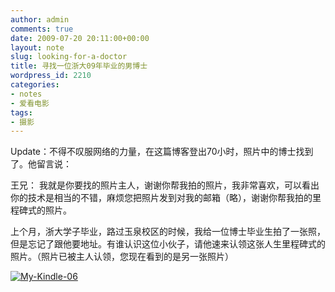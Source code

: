 ```yaml
---
author: admin
comments: true
date: 2009-07-20 20:11:00+00:00
layout: note
slug: looking-for-a-doctor
title: 寻找一位浙大09年毕业的男博士
wordpress_id: 2210
categories:
- notes
- 爱看电影
tags:
- 摄影
---
```


Update：不得不叹服网络的力量，在这篇博客登出70小时，照片中的博士找到了。他留言说：

王兄：
我就是你要找的照片主人，谢谢你帮我拍的照片，我非常喜欢，可以看出你的技术是相当的不错，麻烦您把照片发到对我的邮箱（略），谢谢你帮我拍的里程碑式的照片。

上个月，浙大学子毕业，路过玉泉校区的时候，我给一位博士毕业生拍了一张照，但是忘记了跟他要地址。有谁认识这位小伙子，请他速来认领这张人生里程碑式的照片。（照片已被主人认领，您现在看到的是另一张照片）

[![My-Kindle-06](http://farm3.static.flickr.com/2522/3740261456_9f6d040c38.jpg)](http://www.flickr.com/photos/lookoo/3740261456/)

